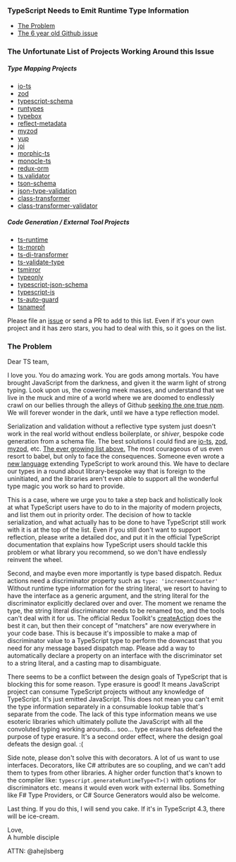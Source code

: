 ### TypeScript Needs to Emit Runtime Type Information

- [The Problem](#the-problem)
- [The 6 year old Github issue](https://github.com/microsoft/TypeScript/issues/3628) 

### The Unfortunate List of Projects Working Around this Issue

##### Type Mapping Projects

- [io-ts](https://github.com/gcanti/io-ts)
- [zod](https://github.com/colinhacks/zod)
- [typescript-schema](https://github.com/christyharagan/ts-schema)
- [runtypes](https://github.com/pelotom/runtypes)
- [typebox](https://github.com/sinclairzx81/typebox)
- [reflect-metadata](https://rbuckton.github.io/reflect-metadata/)
- [myzod](https://github.com/davidmdm/myzod)
- [yup](https://github.com/jquense/yup)
- [joi](https://github.com/sideway/joi)
- [morphic-ts](https://github.com/sledorze/morphic-ts)
- [monocle-ts](https://github.com/gcanti/monocle-ts)
- [redux-orm](https://github.com/redux-orm/redux-orm)
- [ts.validator](https://github.com/VeritasSoftware/ts.validator)
- [tson-schema](https://www.npmjs.com/package/tson-schema)
- [json-type-validation](https://github.com/mojotech/json-type-validation)
- [class-transformer](https://github.com/typestack/class-transformer)
- [class-transformer-validator](https://github.com/MichalLytek/class-transformer-validator)

##### Code Generation / External Tool Projects
- [ts-runtime](https://github.com/goloveychuk/tsruntime)
- [ts-morph](https://github.com/dsherret/ts-morph)
- [ts-di-transformer](https://github.com/YePpHa/ts-di-transformer)
- [ts-validate-type](https://github.com/edbentley/ts-validate-type)
- [tsmirror](https://github.com/aenario/tsmirror)
- [typeonly](https://itnext.io/bringing-typescript-types-at-runtime-with-typeonly-c317e9dd8880)
- [typescript-json-schema](https://github.com/YousefED/typescript-json-schema)
- [typescript-is](https://github.com/woutervh-/typescript-is)
- [ts-auto-guard](https://github.com/rhys-vdw/ts-auto-guard)
- [tsnameof](https://github.com/dsherret/ts-nameof)

Please file an [issue](https://github.com/akutruff/typescript-needs-types/issues) or send a PR to add to this list.   Even if it's your own project and it has zero stars, you had to deal with this, so it goes on the list. 

### The Problem

Dear TS team,  

I love you.  You do amazing work.  You are gods among mortals.  You have brought JavaScript from the darkness, and given it the warm light of strong typing.   Look upon us, the cowering meek masses, and understand that we live in the muck and mire of a world where we are doomed to endlessly crawl on our bellies through the alleys of Github [seeking the one true npm](https://youtu.be/deDlab6vFgg?t=134).  We will forever wonder in the dark, until we have a type reflection model.  

Serialization and validation without a reflective type system just doesn't work in the real world without endless boilerplate, or _shiver_, bespoke code generation from a schema file.  The best solutions I could find are [io-ts](https://github.com/gcanti/io-ts), [zod](https://github.com/colinhacks/zod), [myzod](https://github.com/davidmdm/myzod), etc.  [The ever growing list above.](the-unfortunate-list-of-projects-working-around-this-issue)  The most courageous of us even resort to babel, but only to face the consequences.  Someone even wrote a [new language](https://itnext.io/bringing-typescript-types-at-runtime-with-typeonly-c317e9dd8880) extending TypeScript to work around this.  We have to declare our types in a round about library-bespoke way that is foreign to the uninitiated, and the libraries aren't even able to support all the wonderful type magic you work so hard to provide.  

This is a case, where we urge you to take a step back and holistically look at what TypeScript users have to do to in the majority of modern projects, and list them out in priority order.  The decision of how to tackle serialization, and what actually has to be done to have TypeScript still work with it is at the top of the list.  Even if you still don't want to support reflection, please write a detailed doc, and put it in the official TypeScript documentation that explains how TypeScript users should tackle this problem or what library you recommend, so we don't have endlessly reinvent the wheel.

Second, and maybe even more importantly is type based dispatch.  Redux actions need a discriminator property such as ```type: 'incrementCounter'``` Without runtime type information for the string literal, we resort to having to have the interface as a generic argument, and the string literal for the discriminator explicitly declared over and over.  The moment we rename the type, the string literal discriminator needs to be renamed too, and the tools can't deal with it for us.  The official Redux Toolkit's [createAction](https://redux-toolkit.js.org/usage/usage-with-typescript#createaction) does the best it can, but then their concept of "matchers" are now everywhere in your code base.  This is because it's impossible to make a map of discriminator value to a TypeScript type to perform the downcast that you need for any message based dispatch map.  Please add a way to automatically declare a property on an interface with the discriminator set to a string literal, and a casting map to disambiguate.

There seems to be a conflict between the design goals of TypeScript that is blocking this for some reason.  Type erasure is good!  It means JavaScript project can consume TypeScript projects without any knowledge of TypeScript.  It's just emitted JavaScript.  This does not mean you can't emit the type information separately in a consumable lookup table that's  separate from the code.  The lack of this type information means we use esoteric libraries which ultimately pollute the JavaScript with all the convoluted typing working arounds... soo... type erasure has defeated the purpose of type erasure.  It's a second order effect, where the design goal defeats the design goal. :(  

Side note, please don't solve this with decorators.  A lot of us want to use interfaces.  Decorators, like C# attributes are so coupling, and we can't add them to types from other libraries.  A higher order function that's known to the compiler like: ```typescript.generateRuntimeType<T>()``` with options for discriminators etc. means it would even work with external libs.  Something like F# Type Providers, or C# Source Generators would also be welcome. 

Last thing.  If you do this, I will send you cake.  If it's in TypeScript 4.3, there will be ice-cream.  

Love,\
A humble disciple

ATTN: @ahejlsberg 

